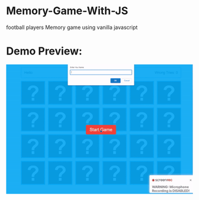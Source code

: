 # Memory-Game-With-JS
 football players Memory game using vanilla javascript  

 # Demo Preview: 
 ![](memory-game.gif)
